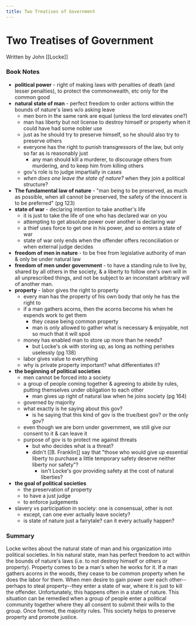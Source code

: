 ```yaml
---
title: Two Treatises of Government
---
```


# Two Treatises of Government
Written by John [[Locke]]


### Book Notes
- **political power** - right of making laws with penalties of death (and lesser penalties), to protect the commonwealth, etc only for the common good
- **natural state of man** - perfect freedom to order actions within the bounds of nature's laws w/o asking leave
	- men born in the same rank are equal (unless the lord elevates one?)
	- man has liberty but not license to destroy himself or property when it could have had some nobler use
	- just as he should try to preserve himself, so he should also try to preserve others
	- everyone has the right to punish transgressors of the law, but only so far as is reasonably just
		- any man should kill a murderer, to discourage others from murdering, and to keep him from killing others
	- gov's role is to judge impartially in cases
	- *when does one leave the state of nature?* when they join a political structure?
- **The fundamental law of nature** - "man being to be preserved, as much as possible, when all cannot be preserved, the safety of the innocent is to be preferred" (pg 123)
- **state of war** - declaring intention to take another's life
	- it is just to take the life of one who has declared war on you
	- attempting to get absolute power over another is declaring war
	- a thief uses force to get one in his power, and so enters a state of war
	- state of war only ends when the offender offers reconciliation or when external judge decides
- **freedom of men in nature** - to be free from legislative authority of man & only be under natural law
- **freedom of men under government** - to have a standing rule to live by, shared by all others in the society, & a liberty to follow one's own will in all unprescribed things, and not be subject to an inconstant arbitrary will of another man.
- **property** - labor gives the right to property
	- every man has the property of his own body that only he has the right to
	- if a man gathers acorns, then the acorns become his when he expends work to get them
		- they cease being common property
		- man is only allowed to gather what is necessary & enjoyable, not so much that it will spoil
	- money has enabled man to store up more than he needs?
		- but Locke's ok with storing up, as long as nothing perishes uselessly (pg 138)
	- labor gives value to everything
	- why is private property important? what differentiates it?
- **the beginning of political societies**
	- men cannot be forced into a society
	- 	a group of people coming together & agreeing to abide by rules, putting themselves under obligation to each other
		- man gives up right of natural law when he joins society (pg 164)
	- 	governed by majority
	- 	what exactly is he saying about this gov?
		- 	is he saying that this kind of gov is the true/best gov? or the only gov?
	- 	even though we are born under government, we still give our consent to it & can leave it
	- purpose of gov is to protect me against threats
		- but who decides what is a threat?
		- didn't [[B. Franklin]] say that "those who would give up essential liberty to purchase a little temporary safety deserve neither liberty nor safety"?
			- isn't Locke's gov providing safety at the cost of natural liberties?
- 	**the goal of political societies**
	- 	the preservation of property
	- 	to have a just judge
	- 	to enforce judgements
- 	slavery vs participation in society: one is consensual, other is not
	- except, can one ever actually leave society?
	- is state of nature just a fairytale? can it every actually happen?




### Summary
Locke writes about the natural state of man and his organization into political societies. In his natural state, man has perfect freedom to act within the bounds of nature's laws (i.e. to not destroy himself or others or property). Property comes to be a man's when he works for it. If a man gathers acorns in the woods, they cease to be common property when he does the labor for them. When men desire to gain power over each other--perhaps to steal property--they enter a state of war, where it is just to kill the offender. Unfortunately, this happens often in a state of nature. This situation can be remedied when a group of people enter a political community together where they all consent to submit their wills to the group. Once formed, the majority rules. This society helps to preserve property and promote justice.
